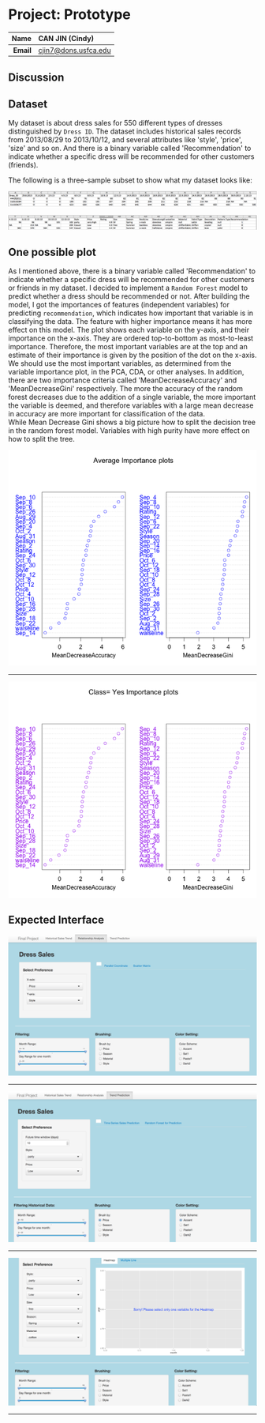 Project: Prototype
==============================

| **Name**  | CAN JIN (Cindy)  |
|----------:|:-------------|
| **Email** | cjin7@dons.usfca.edu |

## Discussion ##

## Dataset ##
My dataset is about dress sales for 550 different types of dresses distinguished by `Dress ID`. The dataset includes
historical sales records from 2013/08/29 to 2013/10/12, and several attributes like 'style', 'price', 'size' and so on.
And there is a binary variable called 'Recommendation' to indicate whether a specific dress will be recommended for other
customers (friends).

The following is a three-sample subset to show what my dataset looks like:

![IMAGE](sample1.png)

![IMAGE](sample2.png)


## One possible plot ##

As I mentioned above, there is a binary variable called 'Recommendation' to indicate whether a specific dress will be recommended for other
customers or friends in my dataset. I decided to implement a `Random Forest` model to predict whether a dress should be recommended or not.
After building the model, I got the importances of features (independent variables) for predicting `recommendation`, which indicates
how important that variable is in classifying the data.
The feature with higher importance means it has more effect on this model. 
The plot shows each variable on the y-axis, and their importance on the x-axis.
They are ordered top-to-bottom as most-to-least importance.  Therefore, the most important variables are at the top and an estimate of their 
importance is given by the position of the dot on the x-axis. We should use the most important variables, as determined from the variable
importance plot, in the PCA, CDA, or other analyses. 
In addition, there are two importance criteria
called 'MeanDecreaseAccuracy' and 'MeanDecreaseGini' respectively.
The more the accuracy of the random forest decreases due to the addition of a single variable, the more important the variable is deemed, and
therefore variables with a large mean decrease in accuracy are more important for classification of the data.  
While Mean Decrease Gini shows a big picture how to split the decision tree in the random forest model.
Variables with high purity have more effect on how to split the tree.

![IMAGE](importance2.png)

***

![IMAGE](importance1.png)

## Expected Interface ##
![IMAGE](ScreenShot1.png)

***

![IMAGE](ScreenShot2.png)

***

![IMAGE](ScreenShot3.png)

***
